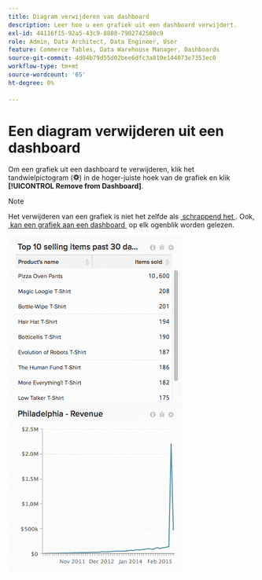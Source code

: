 ```yaml
---
title: Diagram verwijderen van dashboard
description: Leer hoe u een grafiek uit een dashboard verwijdert.
exl-id: 44116f15-92a5-43c9-8808-7902742508c9
role: Admin, Data Architect, Data Engineer, User
feature: Commerce Tables, Data Warehouse Manager, Dashboards
source-git-commit: 4d04b79d55d02bee6dfc3a810e144073e7353ec0
workflow-type: tm+mt
source-wordcount: '65'
ht-degree: 0%

---
```


# Een diagram verwijderen uit een dashboard

Om een grafiek uit een dashboard te verwijderen, klik het tandwielpictogram (![&#x200B; het pictogram van het Gear &#x200B;](../../assets/gear-icon.png)) in de hoger-juiste hoek van de grafiek en klik **[!UICONTROL Remove from Dashboard]**.

>[!NOTE]
>
>Het verwijderen van een grafiek is niet het zelfde als [&#x200B; schrappend het &#x200B;](../../data-user/dashboards/delete-chart.md). Ook, [&#x200B; kan een grafiek aan een dashboard &#x200B;](../../data-user/dashboards/add-charts-dashboard.md) op elk ogenblik worden gelezen.

![&#x200B; verwijder grafiek &#x200B;](../../assets/Removing_Charts_from_Dashboards.gif)
